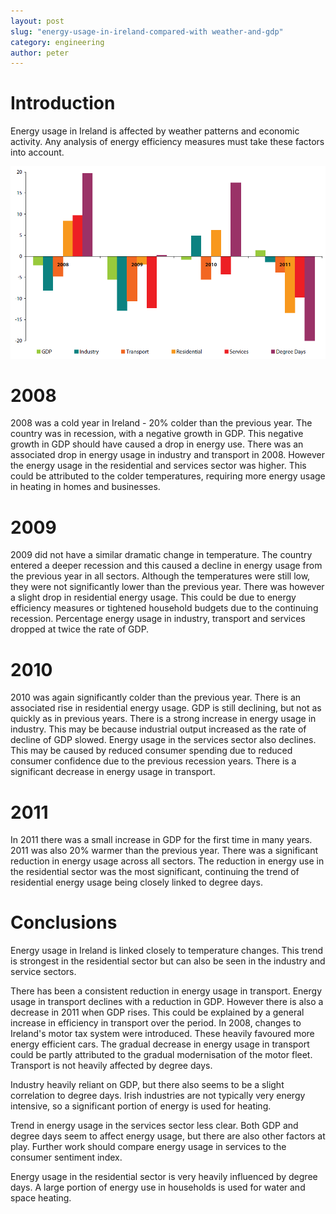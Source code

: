 ```yaml
---
layout: post
slug: "energy-usage-in-ireland-compared-with weather-and-gdp"
category: engineering
author: peter
---
```


# Introduction
Energy usage in Ireland is affected by weather patterns and economic activity. Any analysis of energy efficiency measures must take these factors into account.

<img src="img/energy_temp_gdp_ireland.png" alt="energy usage degree days GDP Ireland" title="Energy usage, degree days and GDP in Ireland"/>

# 2008

2008 was a cold year in Ireland - 20% colder than the previous year.
The country was in recession, with a negative growth in GDP. This negative growth in GDP should have caused a drop in energy use. There was an associated drop in energy usage in industry and transport in 2008. However the energy usage in the residential and services sector was higher. This could be attributed to the colder temperatures, requiring more energy usage in heating in homes and businesses.

<!-- # TODO: statistic for heating usage -->

# 2009
2009 did not have a similar dramatic change in temperature. The country entered a deeper recession and this caused a decline in energy usage from the previous year in all sectors. 
Although the temperatures were still low, they were not significantly lower than the previous year. There was however a slight drop in residential energy usage. This could be due to energy efficiency measures or tightened household budgets due to the continuing recession.
Percentage energy usage in industry, transport and services dropped at twice the rate of GDP.

# 2010
2010 was again significantly colder than the previous year. There is an associated rise in residential energy usage.
GDP is still declining, but not as quickly as in previous years. There is a strong increase in energy usage in industry. This may be because industrial output increased as the rate of decline of GDP slowed.
Energy usage in the services sector also declines. This may be caused by reduced consumer spending due to reduced consumer confidence due to the previous recession years.
There is a significant decrease in energy usage in transport. 

# 2011
In 2011 there was a small increase in GDP for the first time in many years. 2011 was also 20% warmer than the previous year. There was a significant reduction in energy usage across all sectors. The reduction in energy use in the residential sector was the most significant, continuing the trend of residential energy usage being closely linked to degree days.


# Conclusions
Energy usage in Ireland is linked closely to temperature changes. This trend is strongest in the residential sector but can also be seen in the industry and service sectors.

There has been a consistent reduction in energy usage in transport. Energy usage in transport declines with a reduction in GDP. However there is also a decrease in 2011 when GDP rises. This could be explained by a general increase in efficiency in transport over the period.
In 2008, changes to Ireland's motor tax system were introduced. These heavily favoured more energy efficient cars. The gradual decrease in energy usage in transport could be partly attributed to the gradual modernisation of the motor fleet.
Transport is not heavily affected by degree days.

Industry heavily reliant on GDP, but there also seems to be a slight correlation to degree days. Irish industries are not typically very energy intensive, so a significant portion of energy is used for heating.

Trend in energy usage in the services sector less clear. Both GDP and degree days seem to affect energy usage, but there are also other factors at play. Further work should compare energy usage in services to the consumer sentiment index.

Energy usage in the residential sector is very heavily influenced by degree days. A large portion of energy use in households is used for water and space heating.
